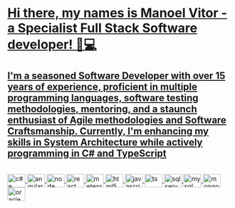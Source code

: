 <a href="https://github.com/maanoel">

  # Hi there, my names is Manoel Vitor - a Specialist Full Stack Software developer! 👋💻
  
  ## I'm a seasoned Software Developer with over 15 years of experience, proficient in multiple programming languages, software testing methodologies, mentoring, and a staunch enthusiast of Agile methodologies and Software Craftsmanship. Currently, I'm enhancing my skills in System Architecture while actively programming in C# and TypeScript
  
 
<div style="display: inline_block"><br>
  <img align="center" alt="c# e .net core" height="30" width="40" src="https://cdn.jsdelivr.net/gh/devicons/devicon/icons/dotnetcore/dotnetcore-original.svg">
  <img align="center" alt="angular" height="30" width="40" src="https://cdn.jsdelivr.net/gh/devicons/devicon/icons/angularjs/angularjs-original.svg">
  <img align="center" alt="node" height="30" width="40" src="https://cdn.jsdelivr.net/gh/devicons/devicon/icons/nodejs/nodejs-original.svg">
  <img align="center" alt="react" height="30" width="40" src="https://cdn.jsdelivr.net/gh/devicons/devicon/icons/react/react-original.svg">
  <img align="center" alt="meteor" height="30" width="40" src="https://cdn.jsdelivr.net/gh/devicons/devicon/icons/meteor/meteor-plain-wordmark.svg">
  <img align="center" alt="html5" height="30" width="40" src="https://cdn.jsdelivr.net/gh/devicons/devicon/icons/html5/html5-original.svg">
  <img align="center" alt="javascript" height="30" width="40" src="https://cdn.jsdelivr.net/gh/devicons/devicon/icons/javascript/javascript-original.svg">
  <img align="center" alt="ts" height="30" width="40" src="https://cdn.jsdelivr.net/gh/devicons/devicon/icons/typescript/typescript-original.svg">
  <img align="center" alt="sql server" height="30" width="40" src="https://cdn.jsdelivr.net/gh/devicons/devicon/icons/microsoftsqlserver/microsoftsqlserver-plain-wordmark.svg">
  <img align="center" alt="mysql" height="30" width="40" src="https://cdn.jsdelivr.net/gh/devicons/devicon/icons/mysql/mysql-original.svg">
  <img align="center" alt="mongodb" height="30" width="40" src="https://cdn.jsdelivr.net/gh/devicons/devicon/icons/mongodb/mongodb-original.svg">
  <img align="center" alt="oracle" height="30" width="40" src="https://cdn.jsdelivr.net/gh/devicons/devicon/icons/oracle/oracle-original.svg"  >
  </div>
  
##
